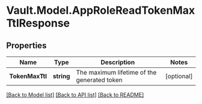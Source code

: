# Vault.Model.AppRoleReadTokenMaxTtlResponse

## Properties

Name | Type | Description | Notes
------------ | ------------- | ------------- | -------------
**TokenMaxTtl** | **string** | The maximum lifetime of the generated token | [optional] 

[[Back to Model list]](../README.md#documentation-for-models) [[Back to API list]](../README.md#documentation-for-api-endpoints) [[Back to README]](../README.md)

